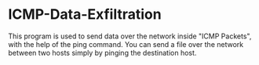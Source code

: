 # ICMP-Data-Exfiltration

This program is used to send data over the network inside "ICMP Packets", with the help of the ping command.
You can send a file over the network between two hosts simply by pinging the destination host.